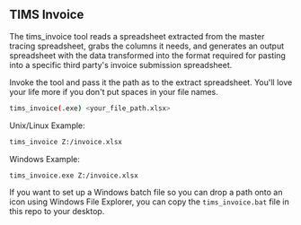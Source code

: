 ## TIMS Invoice

The tims_invoice tool reads a spreadsheet extracted from the master tracing spreadsheet, grabs the columns it needs, and generates an output spreadsheet with the data transformed into the format required for pasting into a specific third party's invoice submission spreadsheet.

Invoke the tool and pass it the path as to the extract spreadsheet. You'll love your life more if you don't put spaces in your file names.

```bash
tims_invoice(.exe) <your_file_path.xlsx>
```

Unix/Linux Example:

```bash
tims_invoice Z:/invoice.xlsx
```

Windows Example:

```bash
tims_invoice.exe Z:/invoice.xlsx
```

If you want to set up a Windows batch file so you can drop a path onto an icon using Windows File Explorer, you can copy the `tims_invoice.bat` file in this repo to your desktop.
